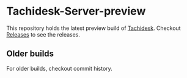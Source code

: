 # Tachidesk-Server-preview
This repository holds the latest preview build of [Tachidesk](https://github.com/Suwayomi/Tachidesk). Checkout [Releases](https://github.com/Suwayomi/Tachidesk-preview/releases) to see the releases.

## Older builds
For older builds, checkout commit history.
